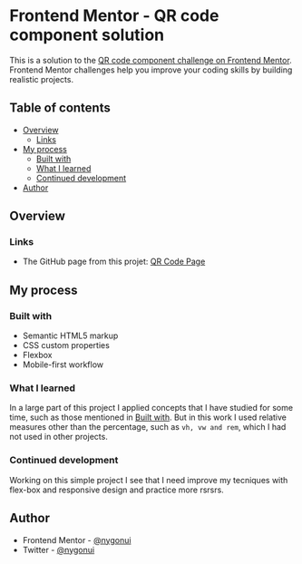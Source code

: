 # Frontend Mentor - QR code component solution

This is a solution to the [QR code component challenge on Frontend Mentor](https://www.frontendmentor.io/challenges/qr-code-component-iux_sIO_H). Frontend Mentor challenges help you improve your coding skills by building realistic projects. 

## Table of contents

- [Overview](#overview)
  - [Links](#links)
- [My process](#my-process)
  - [Built with](#built-with)
  - [What I learned](#what-i-learned)
  - [Continued development](#continued-development)
- [Author](#author)


## Overview
### Links

- The GitHub page from this projet: [QR Code Page](https://nygonui.github.io/qr-code-component-main/)

## My process

### Built with

- Semantic HTML5 markup
- CSS custom properties
- Flexbox
- Mobile-first workflow

### What I learned

In a large part of this project I applied concepts that I have studied for some time, such as those mentioned in [Built with](#built-with). But in this work I used relative measures other than the percentage, such as `vh, vw and rem`, which I had not used in other projects.
### Continued development

Working on this simple project I see that I need improve my tecniques with flex-box and responsive design and practice more rsrsrs.

## Author

- Frontend Mentor - [@nygonui](https://www.frontendmentor.io/profile/nygonui)
- Twitter - [@nygonui](https://twitter.com/nygonui)

